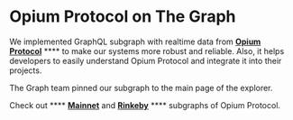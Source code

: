 # Opium Protocol on The Graph

We implemented GraphQL subgraph with realtime data from [**Opium Protocol**](https://opium.network) **** to make our systems more robust and reliable. Also, it helps developers to easily understand Opium Protocol and integrate it into their projects.

The Graph team pinned our subgraph to the main page of the explorer.

Check out **** [**Mainnet**](https://thegraph.com/explorer/subgraph/opiumprotocol/opium-network) and [**Rinkeby**](https://thegraph.com/explorer/subgraph/opiumprotocol/opium-network-rinkeby) **** subgraphs of Opium Protocol.
